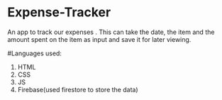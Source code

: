 # Expense-Tracker
An app to track our expenses .
This can take the date, the item and the amount spent on the item as input and save it for later viewing.

#Languages used:
1. HTML
2. CSS
3. JS
4. Firebase(used firestore to store the data)
